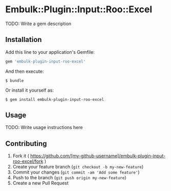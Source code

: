 # Embulk::Plugin::Input::Roo::Excel

TODO: Write a gem description

## Installation

Add this line to your application's Gemfile:

```ruby
gem 'embulk-plugin-input-roo-excel'
```

And then execute:

    $ bundle

Or install it yourself as:

    $ gem install embulk-plugin-input-roo-excel

## Usage

TODO: Write usage instructions here

## Contributing

1. Fork it ( https://github.com/[my-github-username]/embulk-plugin-input-roo-excel/fork )
2. Create your feature branch (`git checkout -b my-new-feature`)
3. Commit your changes (`git commit -am 'Add some feature'`)
4. Push to the branch (`git push origin my-new-feature`)
5. Create a new Pull Request
